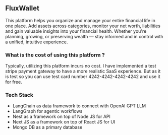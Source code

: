 ## FluxWallet

This platform helps you organize and manage your entire financial life in one place. Add assets across categories, monitor your net worth, liabilities and gain valuable insights into your financial health. Whether you're planning, growing, or preserving wealth — stay informed and in control with a unified, intuitive experience.

### What is the cost of using this platform ?

Typically, utilizing this platform incurs no cost. I have implemented a test stripe payment gateway to have a more realistic SaaS experience. But as it is test so you can use test card number 4242-4242-4242-4242 and use it for free.

### Tech Stack

- LangChain as data framework to connect with OpenAI GPT LLM
- LangGraph for agentic workflows
- Nest as a framework on top of Node JS for API
- Next JS as a framework on top of React JS for UI
- Mongo DB as a primary database
